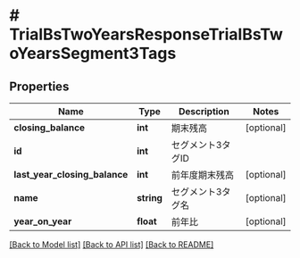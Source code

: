 # # TrialBsTwoYearsResponseTrialBsTwoYearsSegment3Tags

## Properties

Name | Type | Description | Notes
------------ | ------------- | ------------- | -------------
**closing_balance** | **int** | 期末残高 | [optional]
**id** | **int** | セグメント3タグID |
**last_year_closing_balance** | **int** | 前年度期末残高 | [optional]
**name** | **string** | セグメント3タグ名 | [optional]
**year_on_year** | **float** | 前年比 | [optional]

[[Back to Model list]](../../README.md#models) [[Back to API list]](../../README.md#endpoints) [[Back to README]](../../README.md)
